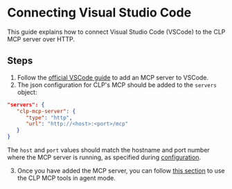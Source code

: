 # Connecting Visual Studio Code

This guide explains how to connect Visual Studio Code (VSCode) to the CLP MCP server over HTTP.

## Steps

1. Follow the [official VSCode guide](https://code.visualstudio.com/docs/copilot/customization/mcp-servers) to add an MCP server to VSCode.
2. The json configuration for CLP's MCP should be added to the `servers` object:

```json
"servers": {
   "clp-mcp-server": {
      "type": "http",
      "url": "http://<host>:<port>/mcp"
   }
}
```

The `host` and `port` values should match the hostname and port number where the MCP server is running, as specified during [configuration](../guides-mcp-server/index.md#starting-mcp-server).

3. Once you have added the MCP server, you can follow [this section](https://code.visualstudio.com/docs/copilot/customization/mcp-servers#_use-mcp-tools-in-agent-mode) to use the CLP MCP tools in agent mode.
